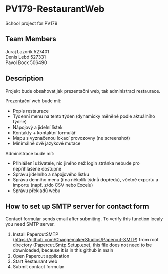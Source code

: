 # PV179-RestaurantWeb
School project for PV179

## Team Members
Juraj Lazorík	527401\
Denis Lebó	527331\
Pavol Bock	506490

## Description
Projekt bude obsahovat jak prezentační web, tak administraci restaurace.

Prezentační web bude mít:
- Popis restaurace
- Týdenní menu na tento týden (dynamicky měněné podle aktuálního týdne)
- Nápojový a jídelní lístek
- Kontakty + kontaktní formulář
- Mapu s vyznačenou lokací provozovny (ne screenshot)
- Minimálně dvě jazykové mutace

Administrace bude mít:
- Přihlášení uživatele, nic jiného než login stránka nebude pro nepřihlášené dostupné
- Správu jídelního a nápojového lístku
- Správu denního menu (i na několik týdnů dopředu), včetně exportu a importu (např. z/do CSV nebo Excelu)
- Správu překladů webu

## How to set up SMTP server for contact form
Contact formular sends email after submiting.
To verify this function localy you need SMTP server.
1. Install PapercutSMTP (https://github.com/ChangemakerStudios/Papercut-SMTP) from root directory (Papercut.Smtp.Setup.exe), this file does not need to be downloaded, because it is in this github in main
2. Open Papercut application
3. Start Restaurant web
4. Submit contact formular
